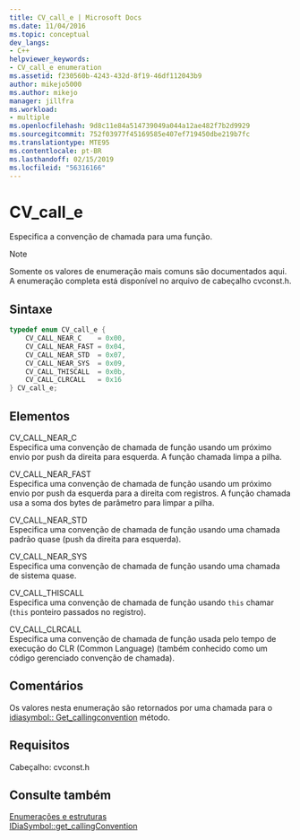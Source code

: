 ```yaml
---
title: CV_call_e | Microsoft Docs
ms.date: 11/04/2016
ms.topic: conceptual
dev_langs:
- C++
helpviewer_keywords:
- CV_call_e enumeration
ms.assetid: f230560b-4243-432d-8f19-46df112043b9
author: mikejo5000
ms.author: mikejo
manager: jillfra
ms.workload:
- multiple
ms.openlocfilehash: 9d8c11e84a514739049a044a12ae482f7b2d9929
ms.sourcegitcommit: 752f03977f45169585e407ef719450dbe219b7fc
ms.translationtype: MTE95
ms.contentlocale: pt-BR
ms.lasthandoff: 02/15/2019
ms.locfileid: "56316166"
---
```

# <a name="cvcalle"></a>CV_call_e
Especifica a convenção de chamada para uma função.

> [!NOTE]
> Somente os valores de enumeração mais comuns são documentados aqui. A enumeração completa está disponível no arquivo de cabeçalho cvconst.h.

## <a name="syntax"></a>Sintaxe

```C++
typedef enum CV_call_e {
    CV_CALL_NEAR_C    = 0x00,
    CV_CALL_NEAR_FAST = 0x04,
    CV_CALL_NEAR_STD  = 0x07,
    CV_CALL_NEAR_SYS  = 0x09,
    CV_CALL_THISCALL  = 0x0b,
    CV_CALL_CLRCALL   = 0x16
} CV_call_e;
```

## <a name="elements"></a>Elementos
CV_CALL_NEAR_C  
Especifica uma convenção de chamada de função usando um próximo envio por push da direita para esquerda. A função chamada limpa a pilha.

CV_CALL_NEAR_FAST  
Especifica uma convenção de chamada de função usando um próximo envio por push da esquerda para a direita com registros. A função chamada usa a soma dos bytes de parâmetro para limpar a pilha.

CV_CALL_NEAR_STD  
Especifica uma convenção de chamada de função usando uma chamada padrão quase (push da direita para esquerda).

CV_CALL_NEAR_SYS  
Especifica uma convenção de chamada de função usando uma chamada de sistema quase.

CV_CALL_THISCALL  
Especifica uma convenção de chamada de função usando `this` chamar (`this` ponteiro passados no registro).

CV_CALL_CLRCALL  
Especifica uma convenção de chamada de função usada pelo tempo de execução do CLR (Common Language) (também conhecido como um código gerenciado convenção de chamada).

## <a name="remarks"></a>Comentários
Os valores nesta enumeração são retornados por uma chamada para o [idiasymbol:: Get_callingconvention](../../debugger/debug-interface-access/idiasymbol-get-callingconvention.md) método.

## <a name="requirements"></a>Requisitos
Cabeçalho: cvconst.h

## <a name="see-also"></a>Consulte também
[Enumerações e estruturas](../../debugger/debug-interface-access/enumerations-and-structures.md)  
[IDiaSymbol::get_callingConvention](../../debugger/debug-interface-access/idiasymbol-get-callingconvention.md)

